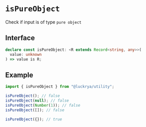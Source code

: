 # `isPureObject`

Check if input is of type `pure object`

## Interface

```ts
declare const isPureObject: <R extends Record<string, any>>(
  value: unknown
) => value is R;
```

## Example

```ts
import { isPureObject } from "@luckrya/utility";

isPureObject(); // false
isPureObject(null); // false
isPureObject(Number(1)); // false
isPureObject([]); // false

isPureObject({}); // true
```
